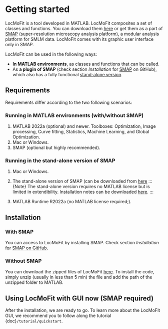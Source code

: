 # Getting started
LocMoFit is a tool developed in MATLAB. LocMoFit composites a set of classes and functions. You can download them [here](https://www.embl.de/download/ries/LocMoFit/) or get them as a part of [SMAP](https://github.com/jries/SMAP/) (super-resolution microscopy analysis platform), a modular analysis platform for SMLM data.
LocMoFit comes with its graphic user interface only in SMAP.

LocMoFit can be used in the following ways:
* **In MATLAB environments**, as classes and functions that can be called.
* As **a plugin of SMAP** (check section _Installation_ for [SMAP](https://github.com/jries/SMAP/) on GitHub), which also has a fully functional [stand-alone version]((https://www.embl.de/download/ries/SMAPCompiled/)).

## Requirements
Requirements differ according to the two following scenarios:
### Running in MATLAB environments (with/without SMAP)
1. MATLAB 2022a (optional) and newer. Toolboxes: Optimization, Image processing, Curve fitting, Statistics, Machine Learning, and Global Optimization. 
2. Mac or Windows.
3. SMAP (optional but highly recommended).

### Running in the stand-alone version of SMAP
1. Mac or Windows.
	
2. The stand-alone version of SMAP (can be downloaded from [here](https://www.embl.de/download/ries/SMAPCompiled/)
	:::{Note}
	The stand-alone version requires no MATLAB license but is limited in extendibility. Installation notes can be downloaded [here](https://www.embl.de/download/ries/SMAPCompiled/Installation_notes_SMAP_compiled.rtf).
	:::
3. MATLAB Runtime R2022a (no MATLAB license required;). 

## Installation
### With SMAP
You can access to LocMoFit by installing SMAP. Check section _Installation_ for [SMAP on GitHub](https://github.com/jries/SMAP/).

### Without SMAP
You can download the zipped files of LocMoFit [here](https://www.embl.de/download/ries/LocMoFit/). To install the code, simply unzip (usually in less than 5 min) the file and add the path of the unzipped folder to MATLAB. 

## Using LocMoFit with GUI now (SMAP required)
After the installation, we are ready to go. To learn more about the LocMoFit GUI, we recommend you to follow along the tutorial {doc}`/tutorial/quickstart`.